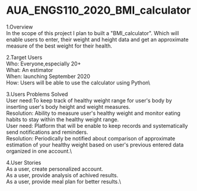 # AUA_ENGS110_2020_BMI_calculator

1.Overview\
In the scope of this project I plan to built a "BMI_calculator".
Which will enable users to enter, their weight and height data and get an approximate measure of the best weight for their health.

2.Target Users\
Who: Everyone,especially 20+\
What: An estimator\
When: launching September 2020\
How: Users will be able to use the calculator using Python\


3.Users Problems Solved\
User need:To keep track of healthy weight range for user's body by inserting user's body height and weight measures.\
Resolution: Ability to measure user's healthy weight and monitor eating habits to stay within the healthy weight range.\
User need: Platform that will be enable to keep records and systematically send notifications and reminders.\
Resolution: Periodically be notified about comparison of approximate estimation of your healthy weight based on user's previous entered data organized in one account.\

4.User Stories\
As a user, create personalized account.\
As a user, provide analysis of achived results.\
As a user, provide meal plan for better results.\
